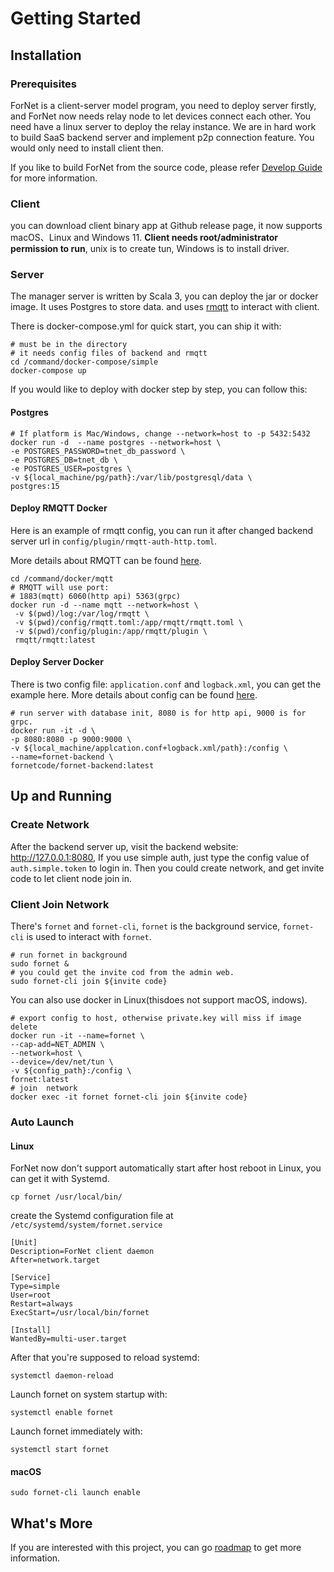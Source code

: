 # Getting Started

## Installation

### Prerequisites
ForNet is a client-server model program, you need to deploy server firstly,
and ForNet now needs relay node to let devices connect each other. You need have a linux server to deploy the relay instance.
We are in hard work to build SaaS backend server and implement p2p connection feature. You would only need to install client then.

If you like to build ForNet from the source code, please refer [Develop Guide](./develop) for more information.

### Client
you can download client binary app at Github <a :href="`${$sourceUrl}/releases`">release page</a>, it now supports macOS、Linux and Windows 11. **Client needs root/administrator permission to run**, unix is to create tun, Windows is to install driver.

### Server
The manager server is written by Scala 3, you can deploy the jar or docker image. It uses Postgres to store data. and uses [rmqtt](https://github.com/rmqtt/rmqtt) to interact with client.

There is <a :href="`${$sourceUrl}/tree/main/command/docker-compose/simple/docker-compose.yml`">docker-compose.yml</a> for quick start, you can ship it with:
```shell
# must be in the directory
# it needs config files of backend and rmqtt
cd /command/docker-compose/simple
docker-compose up
```
If you would like to deploy with docker step by step, you can follow this:
#### Postgres
```shell
# If platform is Mac/Windows, change --network=host to -p 5432:5432
docker run -d  --name postgres --network=host \
-e POSTGRES_PASSWORD=tnet_db_password \
-e POSTGRES_DB=tnet_db \
-e POSTGRES_USER=postgres \
-v ${local_machine/pg/path}:/var/lib/postgresql/data \
postgres:15
```

#### Deploy RMQTT Docker
Here is an example of rmqtt <a :href="$sourceUrl + '/tree/main/command/docker/mqtt'">config</a>, you can run it after changed backend server url in `config/plugin/rmqtt-auth-http.toml`.

More details about RMQTT can be found [here](https://github.com/rmqtt/rmqtt).
```shell
cd /command/docker/mqtt
# RMQTT will use port:
# 1883(mqtt) 6060(http api) 5363(grpc)
docker run -d --name mqtt --network=host \
 -v $(pwd)/log:/var/log/rmqtt \
 -v $(pwd)/config/rmqtt.toml:/app/rmqtt/rmqtt.toml \
 -v $(pwd)/config/plugin:/app/rmqtt/plugin \
 rmqtt/rmqtt:latest
```

#### Deploy Server Docker
There is two config file: `application.conf` and `logback.xml`, you can get the example <a :href="$sourceUrl + '/tree/main/command/docker/backend/config'">here</a>.
More details about config can be found [here](config.md).

```shell
# run server with database init, 8080 is for http api, 9000 is for grpc.
docker run -it -d \
-p 8080:8080 -p 9000:9000 \
-v ${local_machine/applcation.conf+logback.xml/path}:/config \
--name=fornet-backend \
fornetcode/fornet-backend:latest

```

## Up and Running

### Create Network
After the backend server up, visit the backend website: http://127.0.0.1:8080, If you use simple auth, just type the config value of `auth.simple.token` to login in.
Then you could create network, and get invite code to let client node join in.

### Client Join Network 
There's `fornet` and `fornet-cli`, `fornet` is the background service, `fornet-cli` is used to interact with `fornet`.
```shell
# run fornet in background 
sudo fornet &
# you could get the invite cod from the admin web.
sudo fornet-cli join ${invite code}
```
You can also use docker in Linux(thisdoes not support macOS, indows).
```shell
# export config to host, otherwise private.key will miss if image delete
docker run -it --name=fornet \
--cap-add=NET_ADMIN \
--network=host \
--device=/dev/net/tun \
-v ${config_path}:/config \
fornet:latest
# join  network
docker exec -it fornet fornet-cli join ${invite code}
```

### Auto Launch
#### Linux
ForNet now don't support automatically start after host reboot in Linux, you can get it with Systemd.
```
cp fornet /usr/local/bin/
```
create the Systemd configuration file at `/etc/systemd/system/fornet.service`
```
[Unit]
Description=ForNet client daemon
After=network.target

[Service]
Type=simple
User=root
Restart=always
ExecStart=/usr/local/bin/fornet

[Install]
WantedBy=multi-user.target

```

After that you're supposed to reload systemd:
```
systemctl daemon-reload
```

Launch fornet on system startup with:
```
systemctl enable fornet
```
Launch fornet immediately with:
```
systemctl start fornet
```

#### macOS
```shell
sudo fornet-cli launch enable
```
## What's More
If you are interested with this project, you can go [roadmap](../plan) to get more information.